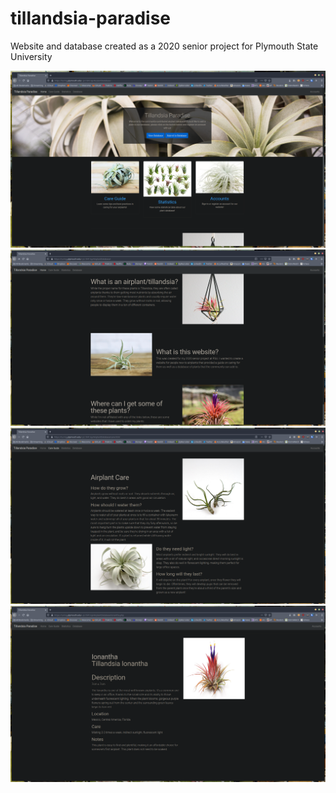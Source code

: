# tillandsia-paradise

Website and database created as a 2020 senior project for Plymouth State University

![front preview](images/previews/front-preview.png)
![info preview](images/previews/info-preview.png)
![care preview](images/previews/care-preview.png)
![plant preview](images/previews/plant-preview.png)